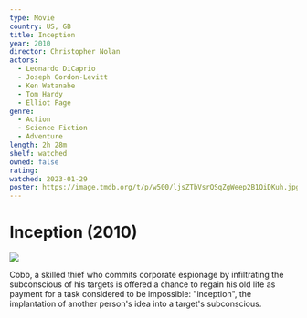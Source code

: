 ```yaml
---
type: Movie
country: US, GB
title: Inception
year: 2010
director: Christopher Nolan
actors:
  - Leonardo DiCaprio
  - Joseph Gordon-Levitt
  - Ken Watanabe
  - Tom Hardy
  - Elliot Page
genre:
  - Action
  - Science Fiction
  - Adventure
length: 2h 28m
shelf: watched
owned: false
rating:
watched: 2023-01-29
poster: https://image.tmdb.org/t/p/w500/ljsZTbVsrQSqZgWeep2B1QiDKuh.jpg
---
```


# Inception (2010)

![](https://image.tmdb.org/t/p/w500/ljsZTbVsrQSqZgWeep2B1QiDKuh.jpg)

Cobb, a skilled thief who commits corporate espionage by infiltrating the subconscious of his targets is offered a chance to regain his old life as payment for a task considered to be impossible: "inception", the implantation of another person's idea into a target's subconscious.